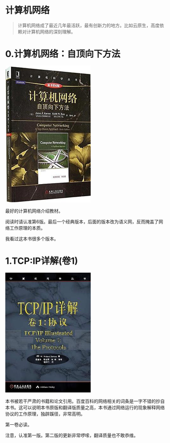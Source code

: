 # 计算机网络

> 计算机网络成了最近几年最活跃，最有创新力的地方。比如云原生，高度依赖对计算机网络的深刻理解。

# 0.计算机网络：自顶向下方法

![计算机网络：自顶向下方法](./0.计算机网络：自顶向下方法.jpg)

最好的计算机网络介绍教材。

阅读时请认准第6版。最后一个经典版本，后面的版本改为语义网，反而掩盖了网络工作原理的本质。

我看过这本书很多个版本。

# 1.TCP:IP详解(卷1)
![TCP:IP详解(卷1)](./1.TCP:IP详解(卷1).jpg)

本书被若干严肃的书籍和论文引用。百度百科的网络相关的词条是一字不错的抄自本书。这可以说明本书原版和翻译版质量之高，本书通过网络运行的现象解释网络协议的工作原理，独辟蹊径，非常高明。 

第一卷必读。

注意，认准第一版。第二版的更新非常啰嗦，翻译质量也不敢恭维。
